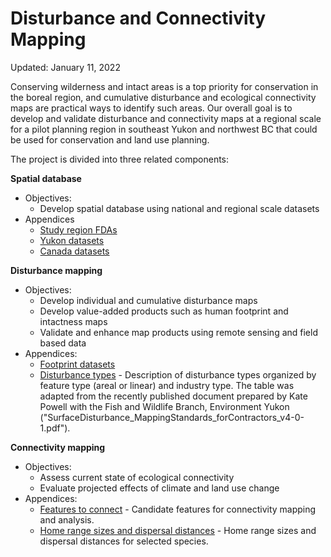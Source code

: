 # Disturbance and Connectivity Mapping

Updated: January 11, 2022

Conserving wilderness and intact areas is a top priority for conservation in the boreal region, and cumulative disturbance and ecological connectivity maps are practical ways to identify such areas. Our overall goal is to develop and validate disturbance and connectivity maps at a regional scale for a pilot planning region in southeast Yukon and northwest BC that could be used for conservation and land use planning.

The project is divided into three related components:

**Spatial database**

- Objectives:
    - Develop spatial database using national and regional scale datasets
- Appendices
    - [Study region FDAs](docs/database_region.csv)
    - [Yukon datasets](docs/database_yukon.csv)
    - [Canada datasets](docs/database_canada.csv)

**Disturbance mapping**

- Objectives:
    - Develop individual and cumulative disturbance maps
    - Develop value-added products such as human footprint and intactness maps
    - Validate and enhance map products using remote sensing and field based data
- Appendices:
    - [Footprint datasets](docs/disturbance_footprint.csv)
    - [Disturbance types](docs/disturbance_types.csv) - Description of disturbance types organized by feature type (areal or linear) and industry type. The table was adapted from the recently published document prepared by Kate Powell with the Fish and Wildlife Branch, Environment Yukon ("SurfaceDisturbance_MappingStandards_forContractors_v4-0-1.pdf").

**Connectivity mapping**

- Objectives:
    - Assess current state of ecological connectivity
    - Evaluate projected effects of climate and land use change
- Appendices:
    - [Features to connect](docs/connectivity_features.csv) - Candidate features for connectivity mapping and analysis.
    - [Home range sizes and dispersal distances](docs/connectivity_dispersal.csv) - Home range sizes and dispersal distances for selected species.

